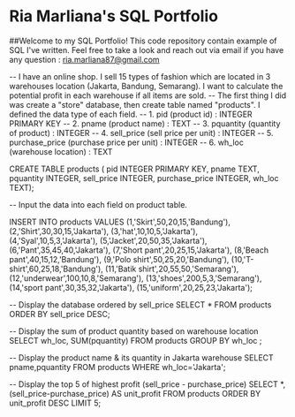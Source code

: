 # Ria Marliana's SQL Portfolio

##Welcome to my SQL Portfolio! This code repository contain example of SQL I've written. Feel free to take a look and reach out via email if you have any question : ria.marliana87@gmail.com

-- I have an online shop. I sell 15 types of fashion which are located in 3 warehouses location (Jakarta, Bandung, Semarang). I want to calculate the potential profit in each warehouse if all items are sold.
-- The first thing I did was create a "store" database, then create table named "products". I defined the data type of each field.
-- 1. pid (product id) : INTEGER PRIMARY KEY
-- 2. pname (product name) : TEXT
-- 3. pquantity (quantity of product) : INTEGER 
-- 4. sell_price (sell price per unit) : INTEGER
-- 5. purchase_price (purchase price per unit) : INTEGER
-- 6. wh_loc (warehouse location) : TEXT

CREATE TABLE products (
  pid INTEGER PRIMARY KEY, 
  pname TEXT, 
  pquantity INTEGER, 
  sell_price INTEGER, 
  purchase_price INTEGER,
  wh_loc TEXT);

-- Input the data into each field on product table. 

INSERT INTO products VALUES 
    (1,'Skirt',50,20,15,'Bandung'),
    (2,'Shirt',30,30,15,'Jakarta'),
    (3,'hat',10,10,5,'Jakarta'),
    (4,'Syal',10,5,3,'Jakarta'), 
    (5,'Jacket',20,50,35,'Jakarta'),
    (6,'Pant',35,45,40,'Jakarta'),
    (7,'Short pant',20,25,15,'Jakarta'),
    (8,'Beach pant',40,15,12,'Bandung'),
    (9,'Polo shirt',50,25,20,'Bandung'),
    (10,'T-shirt',60,25,18,'Bandung'),
    (11,'Batik shirt',20,55,50,'Semarang'),
    (12,'underwear',100,10,8,'Semarang'),
    (13,'shoes',200,5,3,'Semarang'),
    (14,'sport pant',30,35,32,'Jakarta'),
    (15,'uniform',20,25,23,'Jakarta');
    
-- Display the database ordered by sell_price
SELECT * FROM products ORDER BY sell_price DESC;

-- Display the sum of product quantity based on warehouse location
SELECT wh_loc, SUM(pquantity) FROM products GROUP BY wh_loc ;

-- Display the product name & its quantity in Jakarta warehouse
SELECT pname,pquantity 
FROM products 
WHERE wh_loc='Jakarta';

-- Display the top 5 of highest profit (sell_price - purchase_price)
SELECT *,(sell_price-purchase_price) AS unit_profit FROM products ORDER BY unit_profit DESC LIMIT 5;
